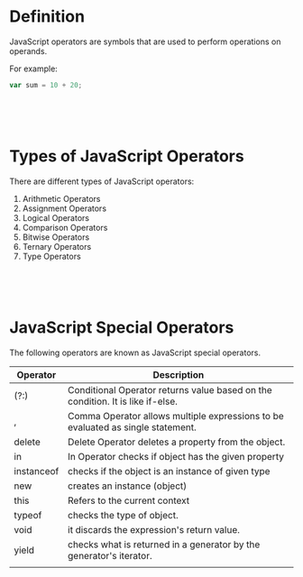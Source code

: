 # Definition

JavaScript operators are symbols that are used to perform operations on operands.

For example:

```js
var sum = 10 + 20;
```

&nbsp;

&nbsp;

# Types of JavaScript Operators

There are different types of JavaScript operators:

1. Arithmetic Operators
2. Assignment Operators
3. Logical Operators
4. Comparison Operators
5. Bitwise Operators
6. Ternary Operators
7. Type Operators

&nbsp;

&nbsp;

# JavaScript Special Operators

The following operators are known as JavaScript special operators.

| Operator   | Description                                                                     |
| ---------- | ------------------------------------------------------------------------------- |
| (?:)       | Conditional Operator returns value based on the condition. It is like if-else.  |
| ,          | Comma Operator allows multiple expressions to be evaluated as single statement. |
| delete     | Delete Operator deletes a property from the object.                             |
| in         | In Operator checks if object has the given property                             |
| instanceof | checks if the object is an instance of given type                               |
| new        | creates an instance (object)                                                    |
|this	|Refers to the current context|
| typeof     | checks the type of object.                                                      |
| void       | it discards the expression's return value.                                      |
| yield      | checks what is returned in a generator by the generator's iterator.             |
|            |
